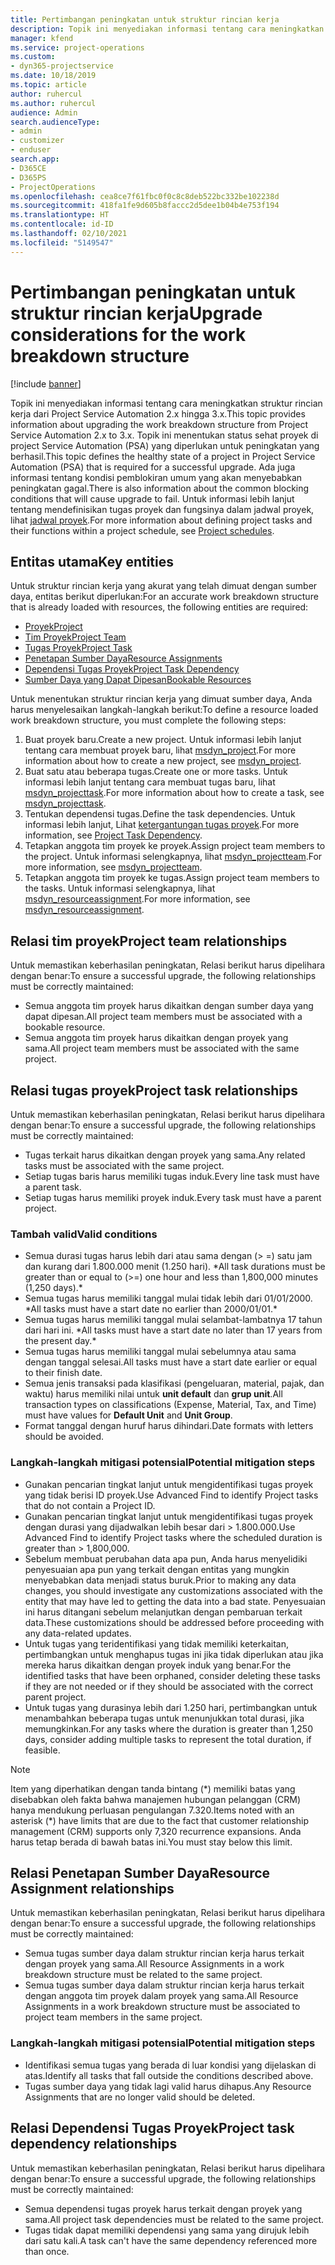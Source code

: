 ```yaml
---
title: Pertimbangan peningkatan untuk struktur rincian kerja
description: Topik ini menyediakan informasi tentang cara meningkatkan struktur rincian kerja dari Project Service Automation 2.x hingga 3.x.
manager: kfend
ms.service: project-operations
ms.custom:
- dyn365-projectservice
ms.date: 10/18/2019
ms.topic: article
author: ruhercul
ms.author: ruhercul
audience: Admin
search.audienceType:
- admin
- customizer
- enduser
search.app:
- D365CE
- D365PS
- ProjectOperations
ms.openlocfilehash: cea8ce7f61fbc0f0c8c8deb522bc332be102238d
ms.sourcegitcommit: 418fa1fe9d605b8faccc2d5dee1b04b4e753f194
ms.translationtype: HT
ms.contentlocale: id-ID
ms.lasthandoff: 02/10/2021
ms.locfileid: "5149547"
---
```

# <a name="upgrade-considerations-for-the-work-breakdown-structure"></a><span data-ttu-id="e3b44-103">Pertimbangan peningkatan untuk struktur rincian kerja</span><span class="sxs-lookup"><span data-stu-id="e3b44-103">Upgrade considerations for the work breakdown structure</span></span>

[!include [banner](../includes/psa-now-project-operations.md)]

<span data-ttu-id="e3b44-104">Topik ini menyediakan informasi tentang cara meningkatkan struktur rincian kerja dari Project Service Automation 2.x hingga 3.x.</span><span class="sxs-lookup"><span data-stu-id="e3b44-104">This topic provides information about upgrading the work breakdown structure from Project Service Automation 2.x to 3.x.</span></span> <span data-ttu-id="e3b44-105">Topik ini menentukan status sehat proyek di project Service Automation (PSA) yang diperlukan untuk peningkatan yang berhasil.</span><span class="sxs-lookup"><span data-stu-id="e3b44-105">This topic defines the healthy state of a project in Project Service Automation (PSA) that is required for a successful upgrade.</span></span> <span data-ttu-id="e3b44-106">Ada juga informasi tentang kondisi pemblokiran umum yang akan menyebabkan peningkatan gagal.</span><span class="sxs-lookup"><span data-stu-id="e3b44-106">There is also information about the common blocking conditions that will cause upgrade to fail.</span></span> <span data-ttu-id="e3b44-107">Untuk informasi lebih lanjut tentang mendefinisikan tugas proyek dan fungsinya dalam jadwal proyek, lihat [jadwal proyek](project-creating.md).</span><span class="sxs-lookup"><span data-stu-id="e3b44-107">For more information about defining project tasks and their functions within a project schedule, see [Project schedules](project-creating.md).</span></span>

## <a name="key-entities"></a><span data-ttu-id="e3b44-108">Entitas utama</span><span class="sxs-lookup"><span data-stu-id="e3b44-108">Key entities</span></span>
<span data-ttu-id="e3b44-109">Untuk struktur rincian kerja yang akurat yang telah dimuat dengan sumber daya, entitas berikut diperlukan:</span><span class="sxs-lookup"><span data-stu-id="e3b44-109">For an accurate work breakdown structure that is already loaded with resources, the following entities are required:</span></span>

- [<span data-ttu-id="e3b44-110">Proyek</span><span class="sxs-lookup"><span data-stu-id="e3b44-110">Project</span></span>](https://docs.microsoft.com/dynamics365/customerengagement/on-premises/developer/entities/msdyn_project)
- [<span data-ttu-id="e3b44-111">Tim Proyek</span><span class="sxs-lookup"><span data-stu-id="e3b44-111">Project Team</span></span>](https://docs.microsoft.com/dynamics365/customerengagement/on-premises/developer/entities/msdyn_projectteam)
- [<span data-ttu-id="e3b44-112">Tugas Proyek</span><span class="sxs-lookup"><span data-stu-id="e3b44-112">Project Task</span></span>](https://docs.microsoft.com/dynamics365/customerengagement/on-premises/developer/entities/msdyn_projecttask)
- [<span data-ttu-id="e3b44-113">Penetapan Sumber Daya</span><span class="sxs-lookup"><span data-stu-id="e3b44-113">Resource Assignments</span></span>](https://docs.microsoft.com/dynamics365/customerengagement/on-premises/developer/entities/msdyn_resourceassignment)
- [<span data-ttu-id="e3b44-114">Dependensi Tugas Proyek</span><span class="sxs-lookup"><span data-stu-id="e3b44-114">Project Task Dependency</span></span>](https://docs.microsoft.com/dynamics365/customerengagement/on-premises/developer/entities/msdyn_projecttaskdependency)
- [<span data-ttu-id="e3b44-115">Sumber Daya yang Dapat Dipesan</span><span class="sxs-lookup"><span data-stu-id="e3b44-115">Bookable Resources</span></span>](https://docs.microsoft.com/dynamics365/customerengagement/on-premises/developer/entities/bookableresource)

<span data-ttu-id="e3b44-116">Untuk menentukan struktur rincian kerja yang dimuat sumber daya, Anda harus menyelesaikan langkah-langkah berikut:</span><span class="sxs-lookup"><span data-stu-id="e3b44-116">To define a resource loaded work breakdown structure, you must complete the following steps:</span></span>

1. <span data-ttu-id="e3b44-117">Buat proyek baru.</span><span class="sxs-lookup"><span data-stu-id="e3b44-117">Create a new project.</span></span> <span data-ttu-id="e3b44-118">Untuk informasi lebih lanjut tentang cara membuat proyek baru, lihat [msdyn_project](https://docs.microsoft.com/dynamics365/customerengagement/on-premises/developer/entities/msdyn_project).</span><span class="sxs-lookup"><span data-stu-id="e3b44-118">For more information about how to create a new project, see [msdyn_project](https://docs.microsoft.com/dynamics365/customerengagement/on-premises/developer/entities/msdyn_project).</span></span>
2. <span data-ttu-id="e3b44-119">Buat satu atau beberapa tugas.</span><span class="sxs-lookup"><span data-stu-id="e3b44-119">Create one or more tasks.</span></span> <span data-ttu-id="e3b44-120">Untuk informasi lebih lanjut tentang cara membuat tugas baru, lihat [msdyn_projecttask](https://docs.microsoft.com/dynamics365/customerengagement/on-premises/developer/entities/msdyn_projecttask).</span><span class="sxs-lookup"><span data-stu-id="e3b44-120">For more information about how to create a task, see [msdyn_projecttask](https://docs.microsoft.com/dynamics365/customerengagement/on-premises/developer/entities/msdyn_projecttask).</span></span>
3. <span data-ttu-id="e3b44-121">Tentukan dependensi tugas.</span><span class="sxs-lookup"><span data-stu-id="e3b44-121">Define the task dependencies.</span></span> <span data-ttu-id="e3b44-122">Untuk informasi lebih lanjut, Lihat [ketergantungan tugas proyek](https://docs.microsoft.com/dynamics365/customerengagement/on-premises/developer/entities/msdyn_projecttaskdependency).</span><span class="sxs-lookup"><span data-stu-id="e3b44-122">For more information, see [Project Task Dependency](https://docs.microsoft.com/dynamics365/customerengagement/on-premises/developer/entities/msdyn_projecttaskdependency).</span></span>
4. <span data-ttu-id="e3b44-123">Tetapkan anggota tim proyek ke proyek.</span><span class="sxs-lookup"><span data-stu-id="e3b44-123">Assign project team members to the project.</span></span> <span data-ttu-id="e3b44-124">Untuk informasi selengkapnya, lihat [msdyn_projectteam](https://docs.microsoft.com/dynamics365/customerengagement/on-premises/developer/entities/msdyn_projectteam).</span><span class="sxs-lookup"><span data-stu-id="e3b44-124">For more information, see [msdyn_projectteam](https://docs.microsoft.com/dynamics365/customerengagement/on-premises/developer/entities/msdyn_projectteam).</span></span>
5. <span data-ttu-id="e3b44-125">Tetapkan anggota tim proyek ke tugas.</span><span class="sxs-lookup"><span data-stu-id="e3b44-125">Assign project team members to the tasks.</span></span> <span data-ttu-id="e3b44-126">Untuk informasi selengkapnya, lihat [msdyn_resourceassignment](https://docs.microsoft.com/dynamics365/customerengagement/on-premises/developer/entities/msdyn_resourceassignment).</span><span class="sxs-lookup"><span data-stu-id="e3b44-126">For more information, see [msdyn_resourceassignment](https://docs.microsoft.com/dynamics365/customerengagement/on-premises/developer/entities/msdyn_resourceassignment).</span></span>

## <a name="project-team-relationships"></a><span data-ttu-id="e3b44-127">Relasi tim proyek</span><span class="sxs-lookup"><span data-stu-id="e3b44-127">Project team relationships</span></span>

<span data-ttu-id="e3b44-128">Untuk memastikan keberhasilan peningkatan, Relasi berikut harus dipelihara dengan benar:</span><span class="sxs-lookup"><span data-stu-id="e3b44-128">To ensure a successful upgrade, the following relationships must be correctly maintained:</span></span>
- <span data-ttu-id="e3b44-129">Semua anggota tim proyek harus dikaitkan dengan sumber daya yang dapat dipesan.</span><span class="sxs-lookup"><span data-stu-id="e3b44-129">All project team members must be associated with a bookable resource.</span></span>
- <span data-ttu-id="e3b44-130">Semua anggota tim proyek harus dikaitkan dengan proyek yang sama.</span><span class="sxs-lookup"><span data-stu-id="e3b44-130">All project team members must be associated with the same project.</span></span> 

## <a name="project-task-relationships"></a><span data-ttu-id="e3b44-131">Relasi tugas proyek</span><span class="sxs-lookup"><span data-stu-id="e3b44-131">Project task relationships</span></span>
<span data-ttu-id="e3b44-132">Untuk memastikan keberhasilan peningkatan, Relasi berikut harus dipelihara dengan benar:</span><span class="sxs-lookup"><span data-stu-id="e3b44-132">To ensure a successful upgrade, the following relationships must be correctly maintained:</span></span>

- <span data-ttu-id="e3b44-133">Tugas terkait harus dikaitkan dengan proyek yang sama.</span><span class="sxs-lookup"><span data-stu-id="e3b44-133">Any related tasks must be associated with the same project.</span></span>
- <span data-ttu-id="e3b44-134">Setiap tugas baris harus memiliki tugas induk.</span><span class="sxs-lookup"><span data-stu-id="e3b44-134">Every line task must have a parent task.</span></span>
- <span data-ttu-id="e3b44-135">Setiap tugas harus memiliki proyek induk.</span><span class="sxs-lookup"><span data-stu-id="e3b44-135">Every task must have a parent project.</span></span>

### <a name="valid-conditions"></a><span data-ttu-id="e3b44-136">Tambah valid</span><span class="sxs-lookup"><span data-stu-id="e3b44-136">Valid conditions</span></span>

- <span data-ttu-id="e3b44-137">Semua durasi tugas harus lebih dari atau sama dengan (> =) satu jam dan kurang dari 1.800.000 menit (1.250 hari). \*</span><span class="sxs-lookup"><span data-stu-id="e3b44-137">All task durations must be greater than or equal to (>=) one hour and less than 1,800,000 minutes (1,250 days).\*</span></span>
- <span data-ttu-id="e3b44-138">Semua tugas harus memiliki tanggal mulai tidak lebih dari 01/01/2000. \*</span><span class="sxs-lookup"><span data-stu-id="e3b44-138">All tasks must have a start date no earlier than 2000/01/01.\*</span></span>
- <span data-ttu-id="e3b44-139">Semua tugas harus memiliki tanggal mulai selambat-lambatnya 17 tahun dari hari ini. \*</span><span class="sxs-lookup"><span data-stu-id="e3b44-139">All tasks must have a start date no later than 17 years from the present day.\*</span></span>
- <span data-ttu-id="e3b44-140">Semua tugas harus memiliki tanggal mulai sebelumnya atau sama dengan tanggal selesai.</span><span class="sxs-lookup"><span data-stu-id="e3b44-140">All tasks must have a start date earlier or equal to their finish date.</span></span>
- <span data-ttu-id="e3b44-141">Semua jenis transaksi pada klasifikasi (pengeluaran, material, pajak, dan waktu) harus memiliki nilai untuk **unit default** dan **grup unit**.</span><span class="sxs-lookup"><span data-stu-id="e3b44-141">All transaction types on classifications (Expense, Material, Tax, and Time) must have values for **Default Unit** and **Unit Group**.</span></span>
- <span data-ttu-id="e3b44-142">Format tanggal dengan huruf harus dihindari.</span><span class="sxs-lookup"><span data-stu-id="e3b44-142">Date formats with letters should be avoided.</span></span>

### <a name="potential-mitigation-steps"></a><span data-ttu-id="e3b44-143">Langkah-langkah mitigasi potensial</span><span class="sxs-lookup"><span data-stu-id="e3b44-143">Potential mitigation steps</span></span>
- <span data-ttu-id="e3b44-144">Gunakan pencarian tingkat lanjut untuk mengidentifikasi tugas proyek yang tidak berisi ID proyek.</span><span class="sxs-lookup"><span data-stu-id="e3b44-144">Use Advanced Find to identify Project tasks that do not contain a Project ID.</span></span>
- <span data-ttu-id="e3b44-145">Gunakan pencarian tingkat lanjut untuk mengidentifikasi tugas proyek dengan durasi yang dijadwalkan lebih besar dari > 1.800.000.</span><span class="sxs-lookup"><span data-stu-id="e3b44-145">Use Advanced Find to identify Project tasks where the scheduled duration is greater than > 1,800,000.</span></span>
- <span data-ttu-id="e3b44-146">Sebelum membuat perubahan data apa pun, Anda harus menyelidiki penyesuaian apa pun yang terkait dengan entitas yang mungkin menyebabkan data menjadi status buruk.</span><span class="sxs-lookup"><span data-stu-id="e3b44-146">Prior to making any data changes, you should investigate any customizations associated with the entity that may have led to getting the data into a bad state.</span></span> <span data-ttu-id="e3b44-147">Penyesuaian ini harus ditangani sebelum melanjutkan dengan pembaruan terkait data.</span><span class="sxs-lookup"><span data-stu-id="e3b44-147">These customizations should be addressed before proceeding with any data-related updates.</span></span>
- <span data-ttu-id="e3b44-148">Untuk tugas yang teridentifikasi yang tidak memiliki keterkaitan, pertimbangkan untuk menghapus tugas ini jika tidak diperlukan atau jika mereka harus dikaitkan dengan proyek induk yang benar.</span><span class="sxs-lookup"><span data-stu-id="e3b44-148">For the identified tasks that have been orphaned, consider deleting these tasks if they are not needed or if they should be associated with the correct parent project.</span></span>
- <span data-ttu-id="e3b44-149">Untuk tugas yang durasinya lebih dari 1.250 hari, pertimbangkan untuk menambahkan beberapa tugas untuk menunjukkan total durasi, jika memungkinkan.</span><span class="sxs-lookup"><span data-stu-id="e3b44-149">For any tasks where the duration is greater than 1,250 days, consider adding multiple tasks to represent the total duration, if feasible.</span></span>

> [!NOTE]
> <span data-ttu-id="e3b44-150">Item yang diperhatikan dengan tanda bintang (\*) memiliki batas yang disebabkan oleh fakta bahwa manajemen hubungan pelanggan (CRM) hanya mendukung perluasan pengulangan 7.320.</span><span class="sxs-lookup"><span data-stu-id="e3b44-150">Items noted with an asterisk (\*) have limits that are due to the fact that customer relationship management (CRM) supports only 7,320 recurrence expansions.</span></span> <span data-ttu-id="e3b44-151">Anda harus tetap berada di bawah batas ini.</span><span class="sxs-lookup"><span data-stu-id="e3b44-151">You must stay below this limit.</span></span>

## <a name="resource-assignment-relationships"></a><span data-ttu-id="e3b44-152">Relasi Penetapan Sumber Daya</span><span class="sxs-lookup"><span data-stu-id="e3b44-152">Resource Assignment relationships</span></span>
<span data-ttu-id="e3b44-153">Untuk memastikan keberhasilan peningkatan, Relasi berikut harus dipelihara dengan benar:</span><span class="sxs-lookup"><span data-stu-id="e3b44-153">To ensure a successful upgrade, the following relationships must be correctly maintained:</span></span>

- <span data-ttu-id="e3b44-154">Semua tugas sumber daya dalam struktur rincian kerja harus terkait dengan proyek yang sama.</span><span class="sxs-lookup"><span data-stu-id="e3b44-154">All Resource Assignments in a work breakdown structure must be related to the same project.</span></span>
- <span data-ttu-id="e3b44-155">Semua tugas sumber daya dalam struktur rincian kerja harus terkait dengan anggota tim proyek dalam proyek yang sama.</span><span class="sxs-lookup"><span data-stu-id="e3b44-155">All Resource Assignments in a work breakdown structure must be associated to project team members in the same project.</span></span>

### <a name="potential-mitigation-steps"></a><span data-ttu-id="e3b44-156">Langkah-langkah mitigasi potensial</span><span class="sxs-lookup"><span data-stu-id="e3b44-156">Potential mitigation steps</span></span>
- <span data-ttu-id="e3b44-157">Identifikasi semua tugas yang berada di luar kondisi yang dijelaskan di atas.</span><span class="sxs-lookup"><span data-stu-id="e3b44-157">Identify all tasks that fall outside the conditions described above.</span></span>  
- <span data-ttu-id="e3b44-158">Tugas sumber daya yang tidak lagi valid harus dihapus.</span><span class="sxs-lookup"><span data-stu-id="e3b44-158">Any Resource Assignments that are no longer valid should be deleted.</span></span>

## <a name="project-task-dependency-relationships"></a><span data-ttu-id="e3b44-159">Relasi Dependensi Tugas Proyek</span><span class="sxs-lookup"><span data-stu-id="e3b44-159">Project task dependency relationships</span></span>
<span data-ttu-id="e3b44-160">Untuk memastikan keberhasilan peningkatan, Relasi berikut harus dipelihara dengan benar:</span><span class="sxs-lookup"><span data-stu-id="e3b44-160">To ensure a successful upgrade, the following relationships must be correctly maintained:</span></span>

- <span data-ttu-id="e3b44-161">Semua dependensi tugas proyek harus terkait dengan proyek yang sama.</span><span class="sxs-lookup"><span data-stu-id="e3b44-161">All project task dependencies must be related to the same project.</span></span>
- <span data-ttu-id="e3b44-162">Tugas tidak dapat memiliki dependensi yang sama yang dirujuk lebih dari satu kali.</span><span class="sxs-lookup"><span data-stu-id="e3b44-162">A task can't have the same dependency referenced more than once.</span></span>
